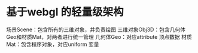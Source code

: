 # 基于webgl 的轻量级架构
场景Scene：包含所有的三维对象，并负责绘图
三维对象Obj3D：包含几何体Geo和材质Mat，对两者进行统一管理
几何体Geo：对应attribute 顶点数据
材质Mat：包含程序对象，对应uniform 变量